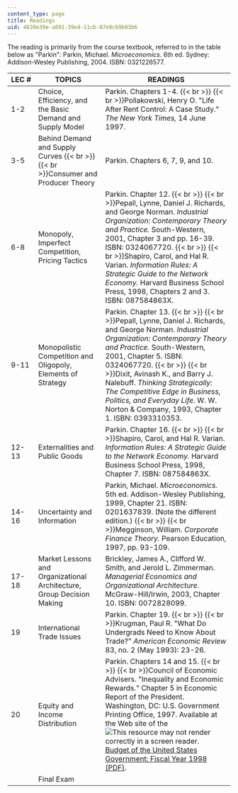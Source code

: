 ```yaml
---
content_type: page
title: Readings
uid: 4639e39e-a091-39e4-11cb-87e9c69b03b6
---
```


The reading is primarily from the course textbook, referred to in the table below as "Parkin": Parkin, Michael. _Microeconomics._ 6th ed. Sydney: Addison-Wesley Publishing, 2004. ISBN: 0321226577.

| LEC # | TOPICS | READINGS |
| --- | --- | --- |
| 1-2 | Choice, Efficiency, and the Basic Demand and Supply Model | Parkin. Chapters 1-4.  {{< br >}}  {{< br >}}Pollakowski, Henry O. "Life After Rent Control: A Case Study." _The New York Times,_ 14 June 1997. |
| 3-5 | Behind Demand and Supply Curves  {{< br >}}  {{< br >}}Consumer and Producer Theory | Parkin. Chapters 6, 7, 9, and 10. |
| 6-8 | Monopoly, Imperfect Competition, Pricing Tactics | Parkin. Chapter 12.  {{< br >}}  {{< br >}}Pepall, Lynne, Daniel J. Richards, and George Norman. _Industrial Organization: Contemporary Theory and Practice._ South-Western, 2001, Chapter 3 and pp. 16-39. ISBN: 0324067720.  {{< br >}}  {{< br >}}Shapiro, Carol, and Hal R. Varian. _Information Rules: A Strategic Guide to the Network Economy._ Harvard Business School Press, 1998, Chapters 2 and 3. ISBN: 087584863X. |
| 9-11 | Monopolistic Competition and Oligopoly, Elements of Strategy | Parkin. Chapter 13.  {{< br >}}  {{< br >}}Pepall, Lynne, Daniel J. Richards, and George Norman. _Industrial Organization: Contemporary Theory and Practice._ South-Western, 2001, Chapter 5. ISBN: 0324067720.  {{< br >}}  {{< br >}}Dixit, Avinash K., and Barry J. Nalebuff. _Thinking Strategically: The Competitive Edge in Business, Politics, and Everyday Life._ W. W. Norton & Company, 1993, Chapter 1. ISBN: 0393310353. |
| 12-13 | Externalities and Public Goods | Parkin. Chapter 16.  {{< br >}}  {{< br >}}Shapiro, Carol, and Hal R. Varian. _Information Rules: A Strategic Guide to the Network Economy._ Harvard Business School Press, 1998, Chapter 7. ISBN: 087584863X. |
| 14-16 | Uncertainty and Information | Parkin, Michael. _Microeconomics._ 5th ed. Addison-Wesley Publishing, 1999, Chapter 21. ISBN: 0201637839. (Note the different edition.)  {{< br >}}  {{< br >}}Megginson, William. _Corporate Finance Theory._ Pearson Education, 1997, pp. 93-109. |
| 17-18 | Market Lessons and Organizational Architecture, Group Decision Making | Brickley, James A., Clifford W. Smith, and Jerold L. Zimmerman. _Managerial Economics and Organizational Architecture._ McGraw-Hill/Irwin, 2003, Chapter 10. ISBN: 0072828099. |
| 19 | International Trade Issues | Parkin. Chapter 19.  {{< br >}}  {{< br >}}Krugman, Paul R. "What Do Undergrads Need to Know About Trade?" _American Economic Review_ 83, no. 2 (May 1993): 23-26. |
| 20 | Equity and Income Distribution | Parkin. Chapters 14 and 15.  {{< br >}}  {{< br >}}Council of Economic Advisers. "Inequality and Economic Rewards." Chapter 5 in Economic Report of the President. Washington, DC: U.S. Government Printing Office, 1997. Available at the Web site of the ![This resource may not render correctly in a screen reader.](/images/inacessible.gif)[Budget of the United States Government: Fiscal Year 1998 (PDF)](https://fraser.stlouisfed.org/title/budget-united-states-government-54/fiscal-year-1998-19048). |
| &nbsp; | Final Exam |